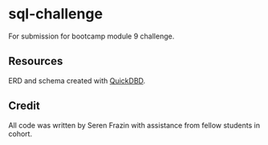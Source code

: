# sql-challenge

For submission for bootcamp module 9 challenge.

## Resources

ERD and schema created with [QuickDBD](http://www.quickdatabasediagrams.com/).

## Credit

All code was written by Seren Frazin with assistance from fellow students in cohort.

